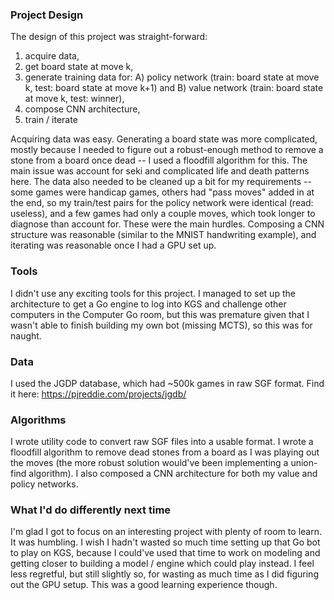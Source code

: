 ### Project Design

The design of this project was straight-forward:

1) acquire data, 
2) get board state at move k, 
3) generate training data for:
   A) policy network (train: board state at move k, test: board state at move k+1) and 
   B) value network (train: board state at move k, test: winner), 
4) compose CNN architecture,
5) train / iterate


Acquiring data was easy. Generating a board state was more complicated, mostly because I needed to figure out a robust-enough method to remove a stone from a board once dead -- I used a floodfill algorithm for this. The main issue was account for seki and complicated life and death patterns here. The data also needed to be cleaned up a bit for my requirements -- some games were handicap games, others had "pass moves" added in at the end, so my train/test pairs for the policy network were identical (read: useless), and a few games had only a couple moves, which took longer to diagnose than account for. These were the main hurdles. Composing a CNN structure was reasonable (similar to the MNIST handwriting example), and iterating was reasonable once I had a GPU set up.


### Tools

I didn't use any exciting tools for this project. I managed to set up the architecture to get a Go engine to log into KGS and challenge other computers in the Computer Go room, but this was premature given that I wasn't able to finish building my own bot (missing MCTS), so this was for naught.


### Data

I used the JGDP database, which had ~500k games in raw SGF format. Find it here: https://pjreddie.com/projects/jgdb/


### Algorithms

I wrote utility code to convert raw SGF files into a usable format. I wrote a floodfill algorithm to remove dead stones from a board as I was playing out the moves (the more robust solution would've been implementing a union-find algorithm). I also composed a CNN architecture for both my value and policy networks.


### What I'd do differently next time

I'm glad I got to focus on an interesting project with plenty of room to learn. It was humbling. I wish I hadn't wasted so much time setting up that Go bot to play on KGS, because I could've used that time to work on modeling and getting closer to building a model / engine which could play instead. I feel less regretful, but still slightly so, for wasting as much time as I did figuring out the GPU setup. This was a good learning experience though.
